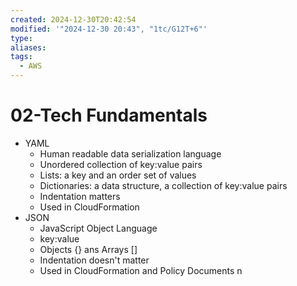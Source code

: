 ```yaml
---
created: 2024-12-30T20:42:54
modified: '"2024-12-30 20:43", "1tc/G12T+6"'
type: 
aliases: 
tags:
  - AWS
---
```




# 02-Tech Fundamentals

- YAML
	- Human readable data serialization language
	- Unordered collection of key:value pairs
	- Lists: a key and an  order set of values 
	- Dictionaries: a data structure, a collection of key:value pairs
	- Indentation matters
	- Used in CloudFormation
- JSON
	- JavaScript Object Language
	- key:value
	- Objects {} ans Arrays []
	- Indentation doesn't matter
	- Used in CloudFormation and Policy Documents n 